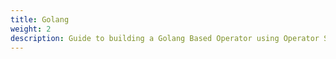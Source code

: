 ```yaml
---
title: Golang
weight: 2
description: Guide to building a Golang Based Operator using Operator SDK
---
```

